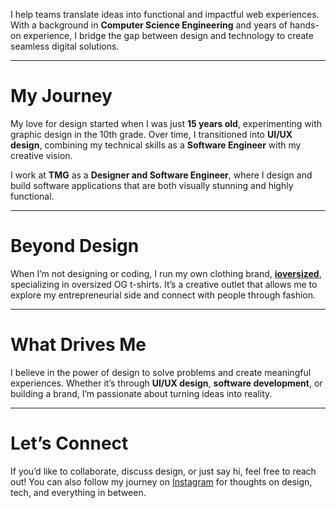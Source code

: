I help teams translate ideas into functional and impactful web experiences. With a background in **Computer Science Engineering** and years of hands-on experience, I bridge the gap between design and technology to create seamless digital solutions.

---

# My Journey

My love for design started when I was just **15 years old**, experimenting with graphic design in the 10th grade. Over time, I transitioned into **UI/UX design**, combining my technical skills as a **Software Engineer** with my creative vision.

I work at **TMG** as a **Designer and Software Engineer**, where I design and build software applications that are both visually stunning and highly functional.

---

# Beyond Design

When I’m not designing or coding, I run my own clothing brand, **[ioversized](https://www.instagram.com/ioversized/)**, specializing in oversized OG t-shirts. It’s a creative outlet that allows me to explore my entrepreneurial side and connect with people through fashion.

---

# What Drives Me

I believe in the power of design to solve problems and create meaningful experiences. Whether it’s through **UI/UX design**, **software development**, or building a brand, I’m passionate about turning ideas into reality.

---

# Let’s Connect

If you’d like to collaborate, discuss design, or just say hi, feel free to reach out! You can also follow my journey on [Instagram](https://www.instagram.com/yash.ui.dev/) for thoughts on design, tech, and everything in between. 